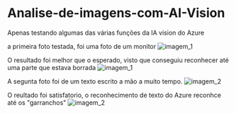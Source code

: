 # Analise-de-imagens-com-AI-Vision 

Apenas testando algumas das várias funções da IA vision do Azure

a primeira foto testada, foi uma foto de um monitor
![imagem_1](https://github.com/user-attachments/assets/8534794e-736a-4951-8786-d5f143c83beb)

O resultado foi melhor que o esperado, visto que conseguiu reconhecer até uma parte que estava borrada
![imagem_1](https://github.com/user-attachments/assets/b274084e-6159-47a1-90c4-fec6cbb3c6c3)

A segunta foto foi de um texto escrito a mão a muito tempo.
![imagem_2](https://github.com/user-attachments/assets/1c0c7004-4d9b-4e18-a3a2-d959cc9114a3)

O reultado foi satisfatorio, o reconhecimento de texto do Azure reconhce até os "garranchos" 
![imagem_2](https://github.com/user-attachments/assets/9c61ee20-0e95-4e61-9215-c134c2d67127)



